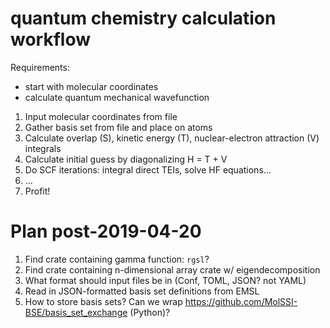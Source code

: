# quantum chemistry calculation workflow

Requirements:
- start with molecular coordinates
- calculate quantum mechanical wavefunction


1. Input molecular coordinates from file
2. Gather basis set from file and place on atoms
3. Calculate overlap (S), kinetic energy (T), nuclear-electron attraction (V) integrals
4. Calculate initial guess by diagonalizing H = T + V
5. Do SCF iterations: integral direct TEIs, solve HF equations...
6. ...
7. Profit!

# Plan post-2019-04-20

1. Find crate containing gamma function: `rgsl`?
2. Find crate containing n-dimensional array crate w/ eigendecomposition
3. What format should input files be in (Conf, TOML, JSON? not YAML)
4. Read in JSON-formatted basis set definitions from EMSL
5. How to store basis sets? Can we wrap https://github.com/MolSSI-BSE/basis_set_exchange (Python)?

